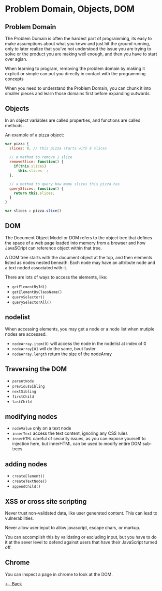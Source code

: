 # Problem Domain, Objects, DOM

## Problem Domain

The Problem Domain is often the hardest part of programming, its easy to make assumptions about what you knwo and just hit the ground running, only to later realize that you've not understood the issue you are trying to solve or the product you are making well enough, and then you have to start over agian.

When learning to program, removing the problem domain by making it explicit or simple can put you directly in contact with the programming concepts

When you need to understand the Problem Domain, you can chunk it into smaller pieces and learn those domains first before expanding outwards.

## Objects

In an object variables are called properties, and functions are called methods.

An example of a pizza object:

```js
var pizza {
  slices: 8, // this pizza starts with 8 slices
  
  // a method to remove 1 slice
  removeSlice: function() {
    if(this.slices)
      this.slices--;
  },

  // a method to query how many slices this pizza has
  querySlices: function() {
    return this.slices;
  }
}
```

```js
var slices = pizza.slice()
```

## DOM

The Document Object Model or DOM refers to the object tree that defines the space of a web page loaded into memory from a browser and how JavaSCript can reference object within that tree.

A DOM tree starts with the document object at the top, and then elements listed as nodes nested beneath. Each node may have an attribute node and a text noded associated with it.

There are lots of ways to access the elements, like:

- `getElementById()`
- `getElementByClassName()`
- `querySelector()`
- `querySelectorAll()`

## nodelist

When accessing elements, you may get a node or a node list when mutiple nodes are accessed.

- `nodeArray.item(0)` will access the node in the nodelist at index of 0
- `nodeArray[0]` will do the same, bvut faster
- `nodeArray.length` return the size of the nodeArray

## Traversing the DOM

- `parentNode`
- `previousSibling`
- `nextSibling`
- `firstChild`
- `lastChild`

## modifying nodes

- `nodeValue` only on a text node
- `innerText` access the text content, ignoring any CSS rules
- `innerHTML` careful of security issues, as you can expose yourself to injection here, but innerHTML can be used to modify entire DOM sub-trees

## adding nodes

- `createElement()`
- `createTextNode()`
- `appendChild()`

## XSS or cross site scripting

Never trust non-validated data, like user generated content. This can lead to vulnerabilities.

Never allow user input to allow javascript, escape chars, or markup.

You can accomplish this by validating or excluding input, but you have to do it at the sever level to defend against users that have their JavaScript turned off.

## Chrome

You can inspect a page in chrome to look at the DOM.

[<-- Back](../README.md)
